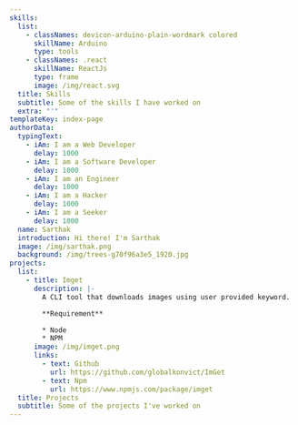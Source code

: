 ```yaml
---
skills:
  list:
    - classNames: devicon-arduino-plain-wordmark colored
      skillName: Arduino
      type: tools
    - classNames: .react
      skillName: ReactJs
      type: frame
      image: /img/react.svg
  title: Skills
  subtitle: Some of the skills I have worked on
  extra: "'"
templateKey: index-page
authorData:
  typingText:
    - iAm: I am a Web Developer
      delay: 1000
    - iAm: I am a Software Developer
      delay: 1000
    - iAm: I am an Engineer
      delay: 1000
    - iAm: I am a Hacker
      delay: 1000
    - iAm: I am a Seeker
      delay: 1000
  name: Sarthak
  introduction: Hi there! I'm Sarthak
  image: /img/sarthak.png
  background: /img/trees-g70f96a3e5_1920.jpg
projects:
  list:
    - title: Imget
      description: |-
        A CLI tool that downloads images using user provided keyword.

        **Requirement**

        * Node
        * NPM
      image: /img/imget.png
      links:
        - text: Github
          url: https://github.com/globalkonvict/ImGet
        - text: Npm
          url: https://www.npmjs.com/package/imget
  title: Projects
  subtitle: Some of the projects I've worked on
---
```

